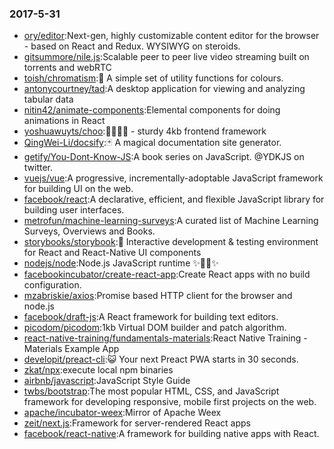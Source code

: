### 2017-5-31 
* [ory/editor](https://github.com//ory/editor):Next-gen, highly customizable content editor for the browser - based on React and Redux. WYSIWYG on steroids. 
* [gitsummore/nile.js](https://github.com//gitsummore/nile.js):Scalable peer to peer live video streaming built on torrents and webRTC 
* [toish/chromatism](https://github.com//toish/chromatism):🌈 A simple set of utility functions for colours. 
* [antonycourtney/tad](https://github.com//antonycourtney/tad):A desktop application for viewing and analyzing tabular data 
* [nitin42/animate-components](https://github.com//nitin42/animate-components):Elemental components for doing animations in React 
* [yoshuawuyts/choo](https://github.com//yoshuawuyts/choo):🚂🚋🚋🚋 - sturdy 4kb frontend framework 
* [QingWei-Li/docsify](https://github.com//QingWei-Li/docsify):🃏 A magical documentation site generator. 
* [getify/You-Dont-Know-JS](https://github.com//getify/You-Dont-Know-JS):A book series on JavaScript. @YDKJS on twitter. 
* [vuejs/vue](https://github.com//vuejs/vue):A progressive, incrementally-adoptable JavaScript framework for building UI on the web. 
* [facebook/react](https://github.com//facebook/react):A declarative, efficient, and flexible JavaScript library for building user interfaces. 
* [metrofun/machine-learning-surveys](https://github.com//metrofun/machine-learning-surveys):A curated list of Machine Learning Surveys, Overviews and Books. 
* [storybooks/storybook](https://github.com//storybooks/storybook):📓 Interactive development & testing environment for React and React-Native UI components 
* [nodejs/node](https://github.com//nodejs/node):Node.js JavaScript runtime ✨🐢🚀✨ 
* [facebookincubator/create-react-app](https://github.com//facebookincubator/create-react-app):Create React apps with no build configuration. 
* [mzabriskie/axios](https://github.com//mzabriskie/axios):Promise based HTTP client for the browser and node.js 
* [facebook/draft-js](https://github.com//facebook/draft-js):A React framework for building text editors. 
* [picodom/picodom](https://github.com//picodom/picodom):1kb Virtual DOM builder and patch algorithm. 
* [react-native-training/fundamentals-materials](https://github.com//react-native-training/fundamentals-materials):React Native Training - Materials Example App 
* [developit/preact-cli](https://github.com//developit/preact-cli):😺 Your next Preact PWA starts in 30 seconds. 
* [zkat/npx](https://github.com//zkat/npx):execute local npm binaries 
* [airbnb/javascript](https://github.com//airbnb/javascript):JavaScript Style Guide 
* [twbs/bootstrap](https://github.com//twbs/bootstrap):The most popular HTML, CSS, and JavaScript framework for developing responsive, mobile first projects on the web. 
* [apache/incubator-weex](https://github.com//apache/incubator-weex):Mirror of Apache Weex 
* [zeit/next.js](https://github.com//zeit/next.js):Framework for server-rendered React apps 
* [facebook/react-native](https://github.com//facebook/react-native):A framework for building native apps with React. 
